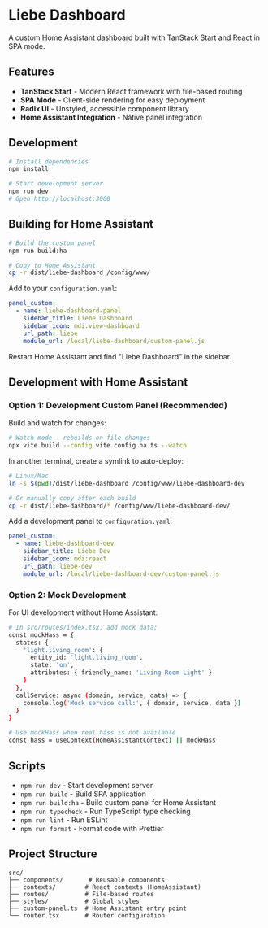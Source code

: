 # Liebe Dashboard

A custom Home Assistant dashboard built with TanStack Start and React in SPA mode.

## Features

- **TanStack Start** - Modern React framework with file-based routing
- **SPA Mode** - Client-side rendering for easy deployment
- **Radix UI** - Unstyled, accessible component library
- **Home Assistant Integration** - Native panel integration

## Development

```bash
# Install dependencies
npm install

# Start development server
npm run dev
# Open http://localhost:3000
```

## Building for Home Assistant

```bash
# Build the custom panel
npm run build:ha

# Copy to Home Assistant
cp -r dist/liebe-dashboard /config/www/
```

Add to your `configuration.yaml`:
```yaml
panel_custom:
  - name: liebe-dashboard-panel
    sidebar_title: Liebe Dashboard
    sidebar_icon: mdi:view-dashboard
    url_path: liebe
    module_url: /local/liebe-dashboard/custom-panel.js
```

Restart Home Assistant and find "Liebe Dashboard" in the sidebar.

## Development with Home Assistant

### Option 1: Development Custom Panel (Recommended)

Build and watch for changes:
```bash
# Watch mode - rebuilds on file changes
npx vite build --config vite.config.ha.ts --watch
```

In another terminal, create a symlink to auto-deploy:
```bash
# Linux/Mac
ln -s $(pwd)/dist/liebe-dashboard /config/www/liebe-dashboard-dev

# Or manually copy after each build
cp -r dist/liebe-dashboard/* /config/www/liebe-dashboard-dev/
```

Add a development panel to `configuration.yaml`:
```yaml
panel_custom:
  - name: liebe-dashboard-dev
    sidebar_title: Liebe Dev
    sidebar_icon: mdi:react
    url_path: liebe-dev
    module_url: /local/liebe-dashboard-dev/custom-panel.js
```

### Option 2: Mock Development

For UI development without Home Assistant:
```bash
# In src/routes/index.tsx, add mock data:
const mockHass = {
  states: {
    'light.living_room': { 
      entity_id: 'light.living_room',
      state: 'on',
      attributes: { friendly_name: 'Living Room Light' }
    }
  },
  callService: async (domain, service, data) => {
    console.log('Mock service call:', { domain, service, data })
  }
}

# Use mockHass when real hass is not available
const hass = useContext(HomeAssistantContext) || mockHass
```

## Scripts

- `npm run dev` - Start development server
- `npm run build` - Build SPA application  
- `npm run build:ha` - Build custom panel for Home Assistant
- `npm run typecheck` - Run TypeScript type checking
- `npm run lint` - Run ESLint
- `npm run format` - Format code with Prettier

## Project Structure

```
src/
├── components/       # Reusable components
├── contexts/        # React contexts (HomeAssistant)
├── routes/          # File-based routes
├── styles/          # Global styles
├── custom-panel.ts  # Home Assistant entry point
└── router.tsx       # Router configuration
```